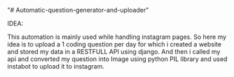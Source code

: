 "# Automatic-question-generator-and-uploader" 

IDEA:

This automation is mainly used while handling instagram pages. So here my idea is to upload a 1 coding question per day for which i created a website and stored my data in a RESTFULL API using django. And then i called my api and converted my question into Image using python PIL library and used instabot to upload it to instagram.
